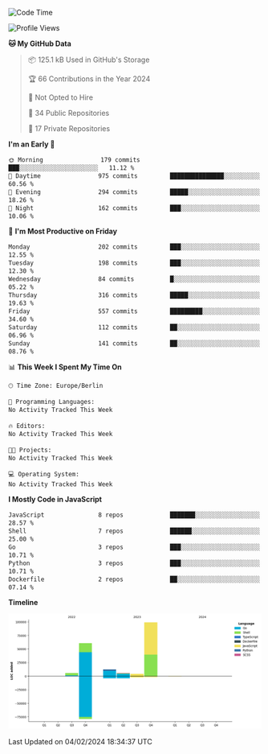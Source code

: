 <!--START_SECTION:waka-->
![Code Time](http://img.shields.io/badge/Code%20Time-0%20secs-blue)

![Profile Views](http://img.shields.io/badge/Profile%20Views-0-blue)

**🐱 My GitHub Data** 

> 📦 125.1 kB Used in GitHub's Storage 
 > 
> 🏆 66 Contributions in the Year 2024
 > 
> 🚫 Not Opted to Hire
 > 
> 📜 34 Public Repositories 
 > 
> 🔑 17 Private Repositories 
 > 
**I'm an Early 🐤** 

```text
🌞 Morning                179 commits         ███░░░░░░░░░░░░░░░░░░░░░░   11.12 % 
🌆 Daytime                975 commits         ███████████████░░░░░░░░░░   60.56 % 
🌃 Evening                294 commits         █████░░░░░░░░░░░░░░░░░░░░   18.26 % 
🌙 Night                  162 commits         ███░░░░░░░░░░░░░░░░░░░░░░   10.06 % 
```
📅 **I'm Most Productive on Friday** 

```text
Monday                   202 commits         ███░░░░░░░░░░░░░░░░░░░░░░   12.55 % 
Tuesday                  198 commits         ███░░░░░░░░░░░░░░░░░░░░░░   12.30 % 
Wednesday                84 commits          █░░░░░░░░░░░░░░░░░░░░░░░░   05.22 % 
Thursday                 316 commits         █████░░░░░░░░░░░░░░░░░░░░   19.63 % 
Friday                   557 commits         █████████░░░░░░░░░░░░░░░░   34.60 % 
Saturday                 112 commits         ██░░░░░░░░░░░░░░░░░░░░░░░   06.96 % 
Sunday                   141 commits         ██░░░░░░░░░░░░░░░░░░░░░░░   08.76 % 
```


📊 **This Week I Spent My Time On** 

```text
🕑︎ Time Zone: Europe/Berlin

💬 Programming Languages: 
No Activity Tracked This Week

🔥 Editors: 
No Activity Tracked This Week

🐱‍💻 Projects: 
No Activity Tracked This Week

💻 Operating System: 
No Activity Tracked This Week
```

**I Mostly Code in JavaScript** 

```text
JavaScript               8 repos             ███████░░░░░░░░░░░░░░░░░░   28.57 % 
Shell                    7 repos             ██████░░░░░░░░░░░░░░░░░░░   25.00 % 
Go                       3 repos             ███░░░░░░░░░░░░░░░░░░░░░░   10.71 % 
Python                   3 repos             ███░░░░░░░░░░░░░░░░░░░░░░   10.71 % 
Dockerfile               2 repos             ██░░░░░░░░░░░░░░░░░░░░░░░   07.14 % 
```



**Timeline**

![Lines of Code chart](https://raw.githubusercontent.com/mouismail/mouismail/main/assets/bar_graph.png)


 Last Updated on 04/02/2024 18:34:37 UTC
<!--END_SECTION:waka-->
